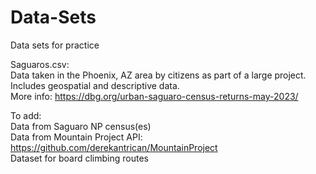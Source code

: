 # Data-Sets
Data sets for practice

Saguaros.csv:<br />
Data taken in the Phoenix, AZ area by citizens as part of a large project. Includes geospatial and descriptive data.<br />
More info: https://dbg.org/urban-saguaro-census-returns-may-2023/<br />

To add:<br />
Data from Saguaro NP census(es)<br />
Data from Mountain Project API: https://github.com/derekantrican/MountainProject<br />
Dataset for board climbing routes<br />

